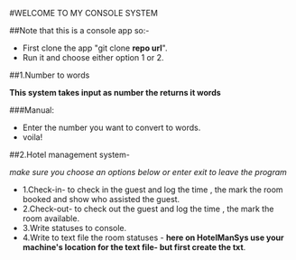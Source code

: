 ﻿#WELCOME TO MY CONSOLE SYSTEM

##Note that this is a console app so:-
- First clone the app "git clone **repo url**".
- Run it and choose either option 1 or 2.

##1.Number to words

**This system takes input as number the  returns it words**

###Manual:

- Enter the number you want to convert to words.
- voila!

##2.Hotel management system- 

*make sure you choose an options below or enter exit to leave the program*


- 1.Check-in- to check in the guest and log the time , the mark the room booked and show who assisted the guest.
- 2.Check-out- to check out the guest and log the time , the mark the room available.
- 3.Write statuses to console.
- 4.Write to text file the room statuses - **here on HotelManSys use your machine's location for the text file- but first create the txt**.

